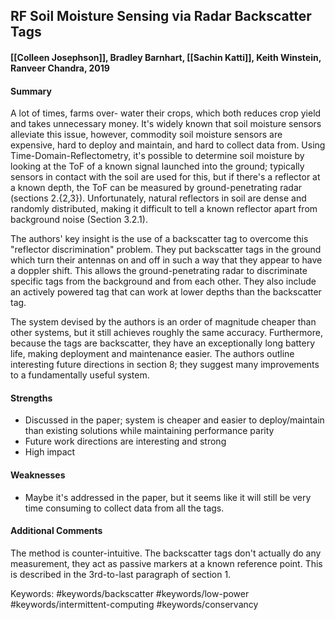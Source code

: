 ## RF Soil Moisture Sensing via Radar Backscatter Tags
#### [[Colleen Josephson]], Bradley Barnhart, [[Sachin Katti]], Keith Winstein, Ranveer Chandra, 2019

#### Summary
A lot of times, farms over- water their crops, which both reduces crop yield and takes unnecessary money. It's widely known that soil moisture sensors alleviate this issue, however, commodity soil moisture sensors are expensive, hard to deploy and maintain, and hard to collect data from. Using Time-Domain-Reflectometry, it's possible to determine soil moisture by looking at the ToF of a known signal launched into the ground; typically sensors in contact with the soil are used for this, but if there's a reflector at a known depth, the ToF can be measured by ground-penetrating radar (sections 2.{2,3}). Unfortunately, natural reflectors in soil are dense and randomly distributed, making it difficult to tell a known reflector apart from background noise (Section 3.2.1).

The authors' key insight is the use of a backscatter tag to overcome this "reflector discrimination" problem. They put backscatter tags in the ground which turn their antennas on and off in such a way that they appear to have a doppler shift. This allows the ground-penetrating radar to discriminate specific tags from the background and from each other. They also include an actively powered tag that can work at lower depths than the backscatter tag.

The system devised by the authors is an order of magnitude cheaper than other systems, but it still achieves roughly the same accuracy. Furthermore, because the tags are backscatter, they have an exceptionally long battery life, making deployment and maintenance easier. The authors outline interesting future directions in section 8; they suggest many improvements to a fundamentally useful system.

#### Strengths
 * Discussed in the paper; system is cheaper and easier to deploy/maintain than existing solutions while maintaining performance parity
 * Future work directions are interesting and strong
 * High impact

#### Weaknesses
 * Maybe it's addressed in the paper, but it seems like it will still be very time consuming to collect data from all the tags.

#### Additional Comments
The method is counter-intuitive. The backscatter tags don't actually do any measurement, they act as passive markers at a known reference point. This is described in the 3rd-to-last paragraph of section 1.

Keywords: #keywords/backscatter #keywords/low-power #keywords/intermittent-computing #keywords/conservancy